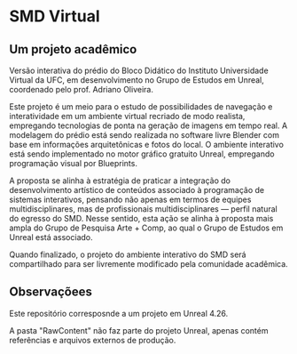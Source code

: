 # SMD Virtual

## Um projeto acadêmico

Versão interativa do prédio do Bloco Didático do Instituto Universidade Virtual da UFC, em desenvolvimento no Grupo de Estudos em Unreal, coordenado pelo prof. Adriano Oliveira.

Este projeto é um meio para o estudo de possibilidades de navegação e interatividade em um ambiente virtual recriado de modo realista, empregando tecnologias de ponta na geração de imagens em tempo real. A modelagem do prédio está sendo realizada no software livre Blender com base em informações arquitetônicas e fotos do local. O ambiente interativo está sendo implementado no motor gráfico gratuito Unreal, empregando programação visual por Blueprints.

A proposta se alinha à estratégia de praticar a integração do desenvolvimento artístico de conteúdos associado à programação de sistemas interativos, pensando não apenas em termos de equipes multidisciplinares, mas de profissionais multidisciplinares — perfil natural do egresso do SMD. Nesse sentido, esta ação se alinha à proposta mais ampla do Grupo de Pesquisa Arte + Comp, ao qual o Grupo de Estudos em Unreal está associado.

Quando finalizado, o projeto do ambiente interativo do SMD será compartilhado para ser livremente modificado pela comunidade acadêmica.

## Observaçõees

Este repositório corresposnde a um projeto em Unreal 4.26. 

A pasta "RawContent" não faz parte do projeto Unreal, apenas contém referências e arquivos externos de produção.
